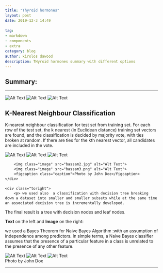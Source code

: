 ```yaml
---
title: "Thyroid hormones"
layout: post
date: 2019-12-3 14:49

tag:
- markdown
- components
- extra
category: blog
author: kirolos dawood
description: THyroid hormones summary with different options
---
```


## Summary:



---

<div class="side-by-side">
    <div class="toleft">
        <img class="image" src="{{site/url}}/assets/images/tarek 1.jpg" alt="Alt Text">
        <img class="image" src="{{site/url}}/assets/images/tarek 2.jpg" alt="Alt Text">
        <img class="image" src="{{site/url}}/assets/images/tarek 3.jpg" alt="Alt Text">
    </div>
</div>

## K-Nearest Neighbour Classification


K-nearest neighbour classification for test set from training set.
 For each row of the test set, the k nearest (in Euclidean distance) training set vectors are found, and the classification is decided by majority vote, with ties broken at random.
  If there are ties for the kth nearest vector, all candidates are included in the vote.
<!-- El Swr Tt3ml, kda ya Kiroooooooo -->
 <img class="image" src="{{site/url}}/assets/images/bassam.jpg" alt="Alt Text">
 <img class="image" src="{{site/url}}/assets/images/bassam2.jpg" alt="Alt Text">
 <img class="image" src="{{site/url}}/assets/images/bassam3.jpg" alt="Alt Text">



<div class="side-by-side">
    <div class="toleft">
       
        <img class="image" src="bassam2.jpg" alt="Alt Text">
        <img class="image" src="bassam3.png" alt="Alt Text">
        <figcaption class="caption">Photo by John Doe</figcaption>
    </div>

    <div class="toright">
        <p> we used also  a classification with decision tree breaking down a dataset into smaller and smaller subsets while at the same time an associated decision tree is incrementally developed.
   The final result is a tree with decision nodes and leaf nodes.
</p>
    </div>
</div>

**Text** on the left and **Image** on the right:


<div class="side-by-side">
    <div class="toleft">
        <p> we used a Bayes Theorem for Naive Bayes Algorithm :with an assumption of independence among predictors.
    In simple terms, a Naive Bayes classifier assumes that the presence of a particular feature in a class is unrelated to the presence of any other feature.</p>
    </div>
</div>
    <div class="side-by-side">
    <div class="toleft">
        <img class="image" src="{{site/url}}/assets/images/poline1.png " alt="Alt Text">
        <img class="image" src="{{site/url}}/assets/images/poline2.png" alt="Alt Text">
        <img class="image" src="{{site/url}}/assets/images/poline3.png" alt="Alt Text">
        <figcaption class="caption">Photo by John Doe</figcaption>
    </div>
</div>



---



